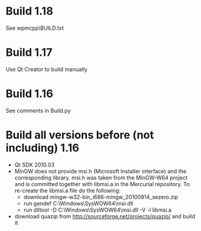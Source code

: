 # Build 1.18 #
See wpmcpp\BUILD.txt

# Build 1.17 #
Use Qt Creator to build manually

# Build 1.16 #
See comments in Build.py

# Build all versions before (not including) 1.16 #
  * Qt SDK 2010.03
  * MinGW does not provide msi.h (Microsoft Installer interface) and the corresponding library. msi.h was taken from the MinGW-W64 project and is committed together with libmsi.a in the Mercurial repository. To re-create the libmsi.a file do the following:
    * download mingw-w32-bin\_i686-mingw\_20100914\_sezero.zip
    * run gendef C:\Windows\SysWOW64\msi.dll
    * run dlltool -D C:\Windows\SysWOW64\msi.dll -V -l libmsi.a
  * download quazip from http://sourceforge.net/projects/quazip/ and build it
